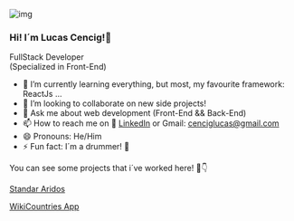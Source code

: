 
![img](https://i.postimg.cc/qqxgXRXM/Lucas-Cencig-fullstack-developer-specialized-in-front-end.png)
### Hi! I´m Lucas Cencig!👋

FullStack Developer <br>
(Specialized in Front-End)

- 🌱 I’m currently learning everything, but most, my favourite framework:  ReactJs ...
- 👯 I’m looking to collaborate on new side projects!
- 💬 Ask me about web development (Front-End && Back-End)
- 📫 How to reach me on 🔗 [LinkedIn](https://www.linkedin.com/in/lucas-cencig-aa4a001b6/) or Gmail: cenciglucas@gmail.com
- 😄 Pronouns: He/Him
- ⚡ Fun fact: I´m a drummer! 🥁 

You can see some projects that i´ve worked here! 🔽👇

[Standar Aridos](https://standararidos.com/)

[WikiCountries App](https://wikicountriesapp.vercel.app/)

